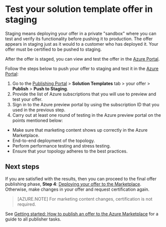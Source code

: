<properties
   pageTitle="Testing your solution template offer for the Marketplace | Microsoft Azure"
   description="Understand how to test your solution template offer for the Azure Marketplace."
   services="marketplace-publishing"
   documentationCenter=""
   authors="HannibalSII"
   manager="hascipio"
   editor=""/>

<tags
   ms.service="marketplace"
   ms.devlang="na"
   ms.topic="article"
   ms.tgt_pltfrm="na"
   ms.workload="na"
   ms.date="12/04/2015"
   ms.author="hascipio; v-divte" />

# <a name="test-your-solution-template-offer-in-staging"></a>Test your solution template offer in staging
Staging means deploying your offer in a private "sandbox" where you can test and verify its functionality before pushing it to production. The offer appears in staging just as it would to a customer who has deployed it. Your offer must be certified to be pushed to staging.

After the offer is staged, you can view and test the offer in the [Azure Portal](https://portal.azure.com/).

Follow the steps below to push your offer to staging and test it in the [Azure Portal](https://portal.azure.com/):

1.  Go to the [Publishing Portal](https://publish.windowsazure.com) > **Solution Templates** tab > your offer > **Publish** > **Push to Staging**.
2.  Provide the list of Azure subscriptions that you will use to preview and test your offer.
3.  Sign in to the Azure preview portal by using the subscription ID that you used in the previous step.
4.  Carry out at least one round of testing in the Azure preview portal on the points mentioned below:
  - Make sure that marketing content shows up correctly in the Azure Marketplace.
  - End-to-end deployment of the topology.
  - Perform performance testing and stress testing.
  - Ensure that your topology adheres to the best practices.

## <a name="next-steps"></a>Next steps
If you are satisfied with the results, then you can proceed to the final offer publishing phase, **Step 4**:  [Deploying your offer to the Marketplace](marketplace-publishing-push-to-production.md). Otherwise, make changes in your offer and request certification again.

> [AZURE.NOTE] For marketing content changes, certification is not required.

See [Getting started: How to publish an offer to the Azure Marketplace](marketplace-publishing-getting-started.md) for a guide to all publisher tasks.
